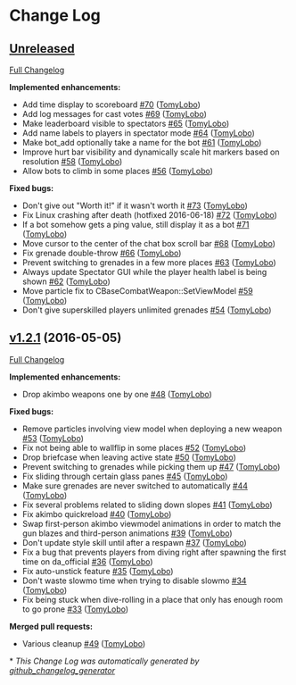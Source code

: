# Change Log

## [Unreleased](https://github.com/BSVino/DoubleAction/tree/HEAD)

[Full Changelog](https://github.com/BSVino/DoubleAction/compare/v1.2.1...HEAD)

**Implemented enhancements:**

- Add time display to scoreboard [\#70](https://github.com/BSVino/DoubleAction/pull/70) ([TomyLobo](https://github.com/TomyLobo))
- Add log messages for cast votes [\#69](https://github.com/BSVino/DoubleAction/pull/69) ([TomyLobo](https://github.com/TomyLobo))
- Make leaderboard visible to spectators [\#65](https://github.com/BSVino/DoubleAction/pull/65) ([TomyLobo](https://github.com/TomyLobo))
- Add name labels to players in spectator mode [\#64](https://github.com/BSVino/DoubleAction/pull/64) ([TomyLobo](https://github.com/TomyLobo))
- Make bot\_add optionally take a name for the bot [\#61](https://github.com/BSVino/DoubleAction/pull/61) ([TomyLobo](https://github.com/TomyLobo))
- Improve hurt bar visibility and dynamically scale hit markers based on resolution [\#58](https://github.com/BSVino/DoubleAction/pull/58) ([TomyLobo](https://github.com/TomyLobo))
- Allow bots to climb in some places [\#56](https://github.com/BSVino/DoubleAction/pull/56) ([TomyLobo](https://github.com/TomyLobo))

**Fixed bugs:**

- Don't give out "Worth it!" if it wasn't worth it [\#73](https://github.com/BSVino/DoubleAction/pull/73) ([TomyLobo](https://github.com/TomyLobo))
- Fix Linux crashing after death \(hotfixed 2016-06-18\) [\#72](https://github.com/BSVino/DoubleAction/pull/72) ([TomyLobo](https://github.com/TomyLobo))
- If a bot somehow gets a ping value, still display it as a bot [\#71](https://github.com/BSVino/DoubleAction/pull/71) ([TomyLobo](https://github.com/TomyLobo))
- Move cursor to the center of the chat box scroll bar [\#68](https://github.com/BSVino/DoubleAction/pull/68) ([TomyLobo](https://github.com/TomyLobo))
- Fix grenade double-throw [\#66](https://github.com/BSVino/DoubleAction/pull/66) ([TomyLobo](https://github.com/TomyLobo))
- Prevent switching to grenades in a few more places [\#63](https://github.com/BSVino/DoubleAction/pull/63) ([TomyLobo](https://github.com/TomyLobo))
- Always update Spectator GUI while the player health label is being shown [\#62](https://github.com/BSVino/DoubleAction/pull/62) ([TomyLobo](https://github.com/TomyLobo))
- Move particle fix to CBaseCombatWeapon::SetViewModel [\#59](https://github.com/BSVino/DoubleAction/pull/59) ([TomyLobo](https://github.com/TomyLobo))
- Don't give superskilled players unlimited grenades [\#54](https://github.com/BSVino/DoubleAction/pull/54) ([TomyLobo](https://github.com/TomyLobo))

## [v1.2.1](https://github.com/BSVino/DoubleAction/tree/v1.2.1) (2016-05-05)
[Full Changelog](https://github.com/BSVino/DoubleAction/compare/v1.2...v1.2.1)

**Implemented enhancements:**

- Drop akimbo weapons one by one [\#48](https://github.com/BSVino/DoubleAction/pull/48) ([TomyLobo](https://github.com/TomyLobo))

**Fixed bugs:**

- Remove particles involving view model when deploying a new weapon [\#53](https://github.com/BSVino/DoubleAction/pull/53) ([TomyLobo](https://github.com/TomyLobo))
- Fix not being able to wallflip in some places [\#52](https://github.com/BSVino/DoubleAction/pull/52) ([TomyLobo](https://github.com/TomyLobo))
- Drop briefcase when leaving active state [\#50](https://github.com/BSVino/DoubleAction/pull/50) ([TomyLobo](https://github.com/TomyLobo))
- Prevent switching to grenades while picking them up [\#47](https://github.com/BSVino/DoubleAction/pull/47) ([TomyLobo](https://github.com/TomyLobo))
- Fix sliding through certain glass panes [\#45](https://github.com/BSVino/DoubleAction/pull/45) ([TomyLobo](https://github.com/TomyLobo))
- Make sure grenades are never switched to automatically [\#44](https://github.com/BSVino/DoubleAction/pull/44) ([TomyLobo](https://github.com/TomyLobo))
- Fix several problems related to sliding down slopes [\#41](https://github.com/BSVino/DoubleAction/pull/41) ([TomyLobo](https://github.com/TomyLobo))
- Fix akimbo quickreload [\#40](https://github.com/BSVino/DoubleAction/pull/40) ([TomyLobo](https://github.com/TomyLobo))
- Swap first-person akimbo viewmodel animations in order to match the gun blazes and third-person animations [\#39](https://github.com/BSVino/DoubleAction/pull/39) ([TomyLobo](https://github.com/TomyLobo))
- Don't update style skill until after a respawn [\#37](https://github.com/BSVino/DoubleAction/pull/37) ([TomyLobo](https://github.com/TomyLobo))
- Fix a bug that prevents players from diving right after spawning the first time on da\_official [\#36](https://github.com/BSVino/DoubleAction/pull/36) ([TomyLobo](https://github.com/TomyLobo))
- Fix auto-unstick feature [\#35](https://github.com/BSVino/DoubleAction/pull/35) ([TomyLobo](https://github.com/TomyLobo))
- Don't waste slowmo time when trying to disable slowmo [\#34](https://github.com/BSVino/DoubleAction/pull/34) ([TomyLobo](https://github.com/TomyLobo))
- Fix being stuck when dive-rolling in a place that only has enough room to go prone [\#33](https://github.com/BSVino/DoubleAction/pull/33) ([TomyLobo](https://github.com/TomyLobo))

**Merged pull requests:**

- Various cleanup [\#49](https://github.com/BSVino/DoubleAction/pull/49) ([TomyLobo](https://github.com/TomyLobo))



\* *This Change Log was automatically generated by [github_changelog_generator](https://github.com/skywinder/Github-Changelog-Generator)*